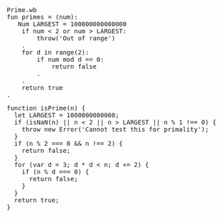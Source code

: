 <pre>
Prime.wb
fun primes = (num):
   Num LARGEST = 100000000000000
    if num < 2 or num > LARGEST:
        throw('Out of range')
    .
    for d in range(2):
        if num mod d == 0:
            return false
        .
    .
    return true
.
</pre>

<pre>
function isPrime(n) {
  let LARGEST = 1000000000000;
  if (isNaN(n) || n < 2 || n > LARGEST || n % 1 !== 0) {
    throw new Error('Cannot test this for primality');
  }
  if (n % 2 === 0 && n !== 2) {
    return false;
  }
  for (var d = 3; d * d < n; d += 2) {
    if (n % d === 0) {
      return false;
    }
  }
  return true;
}
</pre>
